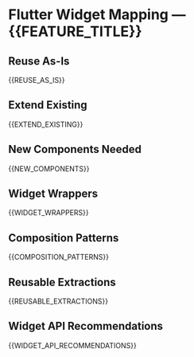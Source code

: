# Flutter Widget Mapping — {{FEATURE_TITLE}}

## Reuse As-Is
{{REUSE_AS_IS}}

## Extend Existing
{{EXTEND_EXISTING}}

## New Components Needed
{{NEW_COMPONENTS}}

## Widget Wrappers
{{WIDGET_WRAPPERS}}

## Composition Patterns
{{COMPOSITION_PATTERNS}}

## Reusable Extractions
{{REUSABLE_EXTRACTIONS}}

## Widget API Recommendations
{{WIDGET_API_RECOMMENDATIONS}}